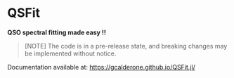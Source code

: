 # QSFit

**QSO spectral fitting made easy !!**

> [NOTE]
> The code is in a pre-release state, and breaking changes may be implemented without notice.

Documentation available at: https://gcalderone.github.io/QSFit.jl/
